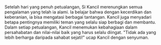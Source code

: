 Setelah hari yang penuh petualangan, Si Kancil merenungkan semua pengalaman yang telah ia alami. Ia belajar bahwa dengan kecerdikan dan keberanian, ia bisa mengatasi berbagai tantangan. Kancil juga menyadari betapa pentingnya memiliki teman yang selalu siap berbagi dan membantu. Dalam setiap petualangan, Kancil menemukan kebahagiaan dalam persahabatan dan nilai-nilai baik yang harus selalu diingat. "Tidak ada yang lebih berharga daripada sahabat sejati!" ucap Kancil dengan senyuman.
